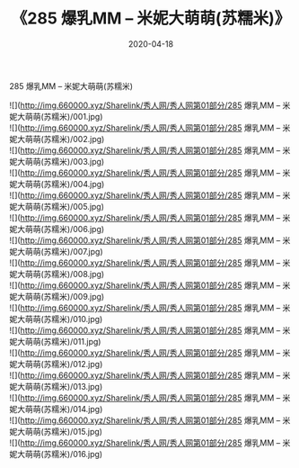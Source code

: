 ﻿---
layout: post
title:  《285 爆乳MM – 米妮大萌萌(苏糯米)》
date:   2020-04-18
img: http://img.660000.xyz/Sharelink/秀人网/秀人网第01部分/285 爆乳MM – 米妮大萌萌(苏糯米)/000.jpg
categories: [美女, 清纯, 唯美]
---

285 爆乳MM – 米妮大萌萌(苏糯米)

  ![](http://img.660000.xyz/Sharelink/秀人网/秀人网第01部分/285 爆乳MM – 米妮大萌萌(苏糯米)/001.jpg) <br> ![](http://img.660000.xyz/Sharelink/秀人网/秀人网第01部分/285 爆乳MM – 米妮大萌萌(苏糯米)/002.jpg) <br> ![](http://img.660000.xyz/Sharelink/秀人网/秀人网第01部分/285 爆乳MM – 米妮大萌萌(苏糯米)/003.jpg) <br> ![](http://img.660000.xyz/Sharelink/秀人网/秀人网第01部分/285 爆乳MM – 米妮大萌萌(苏糯米)/004.jpg) <br> ![](http://img.660000.xyz/Sharelink/秀人网/秀人网第01部分/285 爆乳MM – 米妮大萌萌(苏糯米)/005.jpg) <br> ![](http://img.660000.xyz/Sharelink/秀人网/秀人网第01部分/285 爆乳MM – 米妮大萌萌(苏糯米)/006.jpg) <br> ![](http://img.660000.xyz/Sharelink/秀人网/秀人网第01部分/285 爆乳MM – 米妮大萌萌(苏糯米)/007.jpg) <br> ![](http://img.660000.xyz/Sharelink/秀人网/秀人网第01部分/285 爆乳MM – 米妮大萌萌(苏糯米)/008.jpg) <br> ![](http://img.660000.xyz/Sharelink/秀人网/秀人网第01部分/285 爆乳MM – 米妮大萌萌(苏糯米)/009.jpg) <br> ![](http://img.660000.xyz/Sharelink/秀人网/秀人网第01部分/285 爆乳MM – 米妮大萌萌(苏糯米)/010.jpg) <br> ![](http://img.660000.xyz/Sharelink/秀人网/秀人网第01部分/285 爆乳MM – 米妮大萌萌(苏糯米)/011.jpg) <br> ![](http://img.660000.xyz/Sharelink/秀人网/秀人网第01部分/285 爆乳MM – 米妮大萌萌(苏糯米)/012.jpg) <br> ![](http://img.660000.xyz/Sharelink/秀人网/秀人网第01部分/285 爆乳MM – 米妮大萌萌(苏糯米)/013.jpg) <br> ![](http://img.660000.xyz/Sharelink/秀人网/秀人网第01部分/285 爆乳MM – 米妮大萌萌(苏糯米)/014.jpg) <br> ![](http://img.660000.xyz/Sharelink/秀人网/秀人网第01部分/285 爆乳MM – 米妮大萌萌(苏糯米)/015.jpg) <br> ![](http://img.660000.xyz/Sharelink/秀人网/秀人网第01部分/285 爆乳MM – 米妮大萌萌(苏糯米)/016.jpg) <br>